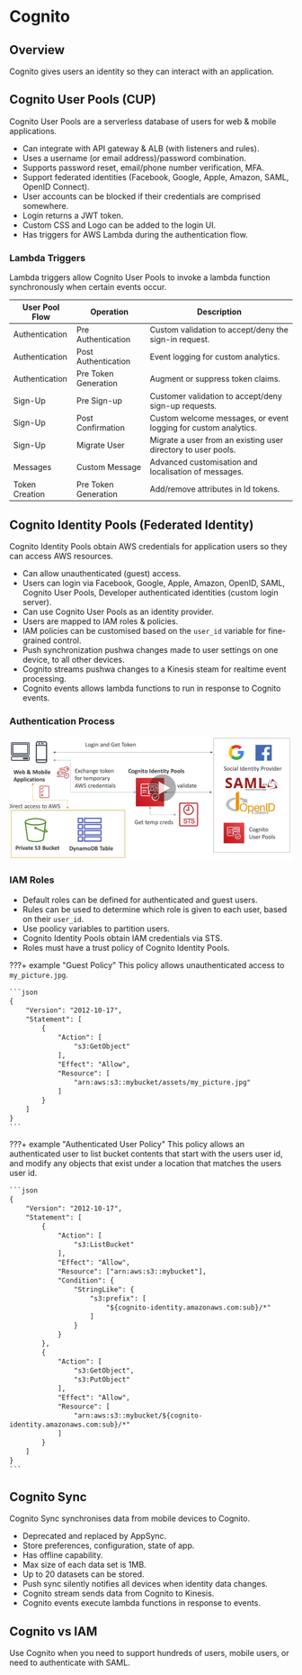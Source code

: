 # Cognito

## Overview

Cognito gives users an identity so they can interact with an application.

## Cognito User Pools (CUP)

Cognito User Pools are a serverless database of users for web & mobile applications.

- Can integrate with API gateway & ALB (with listeners and rules).
- Uses a username (or email address)/password combination.
- Supports password reset, email/phone number verification, MFA.
- Support federated identities (Facebook, Google, Apple, Amazon, SAML, OpenID Connect).
- User accounts can be blocked if their credentials are comprised somewhere.
- Login returns a JWT token.
- Custom CSS and Logo can be added to the login UI.
- Has triggers for AWS Lambda during the authentication flow.

### Lambda Triggers

Lambda triggers allow Cognito User Pools to invoke a lambda function synchronously when certain
events occur.

| User  Pool Flow | Operation            | Description                                                     |
|-----------------|----------------------|-----------------------------------------------------------------|
| Authentication  | Pre Authentication   | Custom validation to accept/deny the sign-in request.           |
| Authentication  | Post Authentication  | Event logging for custom analytics.                             |
| Authentication  | Pre Token Generation | Augment or suppress token claims.                               |
| Sign-Up         | Pre Sign-up          | Customer validation to accept/deny sign-up requests.            |
| Sign-Up         | Post Confirmation    | Custom welcome messages, or event logging for custom analytics. |
| Sign-Up         | Migrate User         | Migrate a user from an existing user directory to user pools.   |
| Messages        | Custom Message       | Advanced customisation and localisation of messages.            |
| Token Creation  | Pre Token Generation | Add/remove attributes in Id tokens.                             |

## Cognito Identity Pools (Federated Identity)

Cognito Identity Pools obtain AWS credentials for application users so they can access AWS resources.

- Can allow unauthenticated (guest) access.
- Users can login via Facebook, Google, Apple, Amazon, OpenID, SAML, Cognito User Pools, Developer
  authenticated identities (custom login server).
- Can use Cognito User Pools as an identity provider.
- Users are mapped to IAM roles & policies.
- IAM policies can be customised based on the ```user_id``` variable for fine-grained control.
- Push synchronization pushwa changes made to user settings on one device, to all other devices.
- Cognito streams pushwa changes to a Kinesis steam for realtime event processing.
- Cognito events allows lambda functions to run in response to Cognito events.

### Authentication Process

![Cognito Identity Pools](../images/cognito_identity_pools.png)

### IAM Roles

- Default roles can be defined for authenticated and guest users.
- Rules can be used to determine which role is given to each user, based on their ```user_id```.
- Use poolicy variables to partition users.
- Cognito Identity Pools obtain IAM credentials via STS.
- Roles must have a trust policy of Cognito Identity Pools.

???+ example "Guest Policy"
    This policy allows unauthenticated access to ```my_picture.jpg```.

    ```json
    {
        "Version": "2012-10-17",
        "Statement": [
            {
                "Action": [
                    "s3:GetObject"
                ],
                "Effect": "Allow",
                "Resource": [
                    "arn:aws:s3::mybucket/assets/my_picture.jpg"
                ]
            }
        ]
    }
    ```

???+ example "Authenticated User Policy"
    This policy allows an authenticated user to list bucket contents that start with the users user
    id, and modify any objects that exist under a location that matches the users user id.

    ```json
    {
        "Version": "2012-10-17",
        "Statement": [
            {
                "Action": [
                    "s3:ListBucket"
                ],
                "Effect": "Allow",
                "Resource": ["arn:aws:s3::mybucket"],
                "Condition": {
                    "StringLike": {
                        "s3:prefix": [
                            "${cognito-identity.amazonaws.com:sub}/*"
                        ]
                    }
                }
            },
            {
                "Action": [
                    "s3:GetObject",
                    "s3:PutObject"
                ],
                "Effect": "Allow",
                "Resource": [
                    "arn:aws:s3::mybucket/${cognito-identity.amazonaws.com:sub}/*"
                ]
            }
        ]
    }
    ```

## Cognito Sync

Cognito Sync synchronises data from mobile devices to Cognito.

- Deprecated and replaced by AppSync.
- Store preferences, configuration, state of app.
- Has offline capability.
- Max size of each data set is 1MB.
- Up to 20 datasets can be stored.
- Push sync silently notifies all devices when identity data changes.
- Cognito stream sends data from Cognito to Kinesis.
- Cognito events execute lambda functions in response to events.

## Cognito vs IAM

Use Cognito when you need to support hundreds of users, mobile users, or need to authenticate with
SAML.
